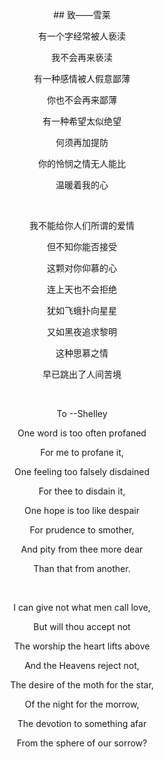 <center>
## 致——雪莱﻿

有一个字经常被人亵渎

我不会再来亵渎

有一种感情被人假意鄙薄

你也不会再来鄙薄

有一种希望太似绝望

何须再加提防

你的怜悯之情无人能比

温暖着我的心

<br>

我不能给你人们所谓的爱情

但不知你能否接受

这颗对你仰慕的心

连上天也不会拒绝

犹如飞蛾扑向星星

又如黑夜追求黎明

这种思慕之情

早已跳出了人间苦境

<br>

To
--Shelley

One word is too often profaned

For me to profane it,

One feeling too falsely disdained

For thee to disdain it,

One hope is too like despair

For prudence to smother,

And pity from thee more dear

Than that from another.

<br>

I can give not what men call love,

But will thou accept not

The worship the heart lifts above

And the Heavens reject not,

The desire of the moth for the star,

Of the night for the morrow,

The devotion to something afar

From the sphere of our sorrow?
</center>